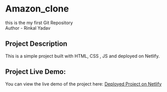 # Amazon_clone
this is the my first Git Repository
<br>
Author - Rinkal Yadav
## Project Description
This is a simple project built with HTML, CSS , JS and deployed on Netlify.

## Project Live Demo:
You can view the live demo of the project here: [Deployed Project on Netlify](https://amazonclonerinkal.netlify.app/)
